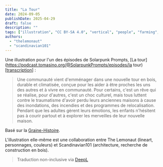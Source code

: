 ```yaml
---
title: "La Tour"
date: 2024-09-05
publishDate: 2025-04-29
draft: false
description: ""
tags: ["illustration", "CC BY-SA 4.0", "vertical", "people", "farming", "solar", "transport", "city", "generations", "residential"]
authors:
  - "thelemonaut"
  - "scandinavian101"
---
```


Une illustration pour l'un des épisodes de Solarpunk Prompts, [La tour](https://podcast.tomasino.org/@SolarpunkPrompts/episodes/la tour) [[transcription](https://wiki.tomasino.org/writing/Solarpunk-Prompts---The-Tower)] :

> Une communauté vient d'emménager dans une nouvelle tour en bois, durable et climatisée, conçue pour les aider à être proches les uns des autres et à vivre en communauté. Pour certains, c'est un rêve qui se réalise, pour d'autres, c'est un choc culturel, mais tous luttent contre le traumatisme d'avoir perdu leurs anciennes maisons à cause des inondations, des incendies et des programmes de relocalisation. Pendant que les adultes gèrent leurs émotions, les enfants n'hésitent pas à courir partout et à explorer les merveilles de leur nouvelle maison.

Basé sur la [Graine-Histoire](/fr/seeds/the-tower).

L'illustration elle-même est une collaboration entre The Lemonaut (lineart, personnages, couleurs) et Scandinavian101 (architecture, recherche de construction en bois).

> Traduction non-inclusive via [DeepL](https://www.deepl.com/translator)
